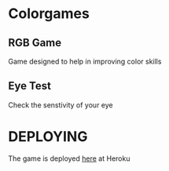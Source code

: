 # Colorgames
## RGB Game

Game designed to help in improving color skills

## Eye Test

Check the senstivity of your eye

# DEPLOYING
The game is deployed [here](https://color-games.herokuapp.com/) at Heroku

